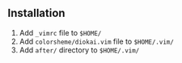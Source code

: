 ## Installation ##

1. Add `_vimrc` file to `$HOME/`
2. Add `colorsheme/diokai.vim` file to `$HOME/.vim/`
3. Add `after/` directory to `$HOME/.vim/`
